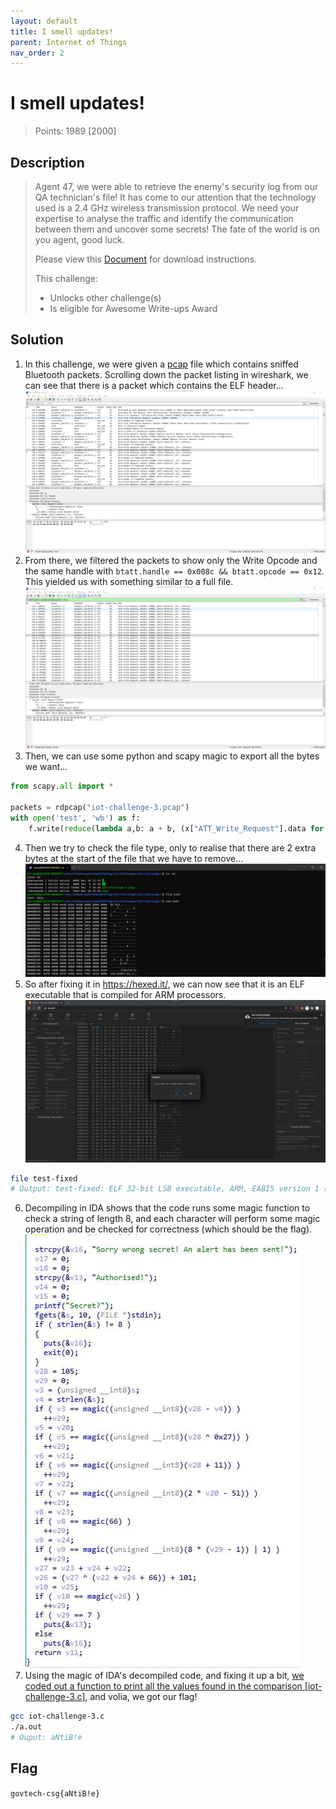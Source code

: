 ```yaml
---
layout: default
title: I smell updates!
parent: Internet of Things
nav_order: 2
---
```

# I smell updates!

> Points: 1989 [2000]

## Description

> Agent 47, we were able to retrieve the enemy's security log from our QA technician's file! It has come to our attention that the technology used is a 2.4 GHz wireless transmission protocol. We need your expertise to analyse the traffic and identify the communication between them and uncover some secrets! The fate of the world is on you agent, good luck.
> 
> Please view this [Document](https://docs.google.com/document/d/1GrQ6znlN2Z0tu_uAPAs1qrn6by24I51mq8RIIHmFGDU/edit?usp=sharing) for download instructions.
> 
> This challenge:
> - Unlocks other challenge(s)
> - Is eligible for Awesome Write-ups Award

## Solution
1. In this challenge, we were given a [pcap](iot-challenge-3.pcap) file which contains sniffed Bluetooth packets. Scrolling down the packet listing in wireshark, we can see that there is a packet which contains the ELF header...
![ELF Header in Wireshark](wireshark-elf.png)
2. From there, we filtered the packets to show only the Write Opcode and the same handle with `btatt.handle == 0x008c && btatt.opcode == 0x12`. This yielded us with something similar to a full file.
![ELF File in Wireshark](wireshark-elf-filtered.png)
3. Then, we can use some python and scapy magic to export all the bytes we want...
```python
from scapy.all import *

packets = rdpcap("iot-challenge-3.pcap")
with open('test', 'wb') as f:
    f.write(reduce(lambda a,b: a + b, (x["ATT_Write_Request"].data for x in packets if "ATT_Write_Request" in x and "ATT_Hdr" in x and x["ATT_Write_Request"].gatt_handle == 0x8c and x["ATT_Hdr"].opcode == 0x12)))
```
4. Then we try to check the file type, only to realise that there are 2 extra bytes at the start of the file that we have to remove...
![Terminal](wt.png)
5. So after fixing it in https://hexed.it/, we can now see that it is an ELF executable that is compiled for ARM processors.
![Hexedit](hexedit.png)
```sh
file test-fixed
# Output: test-fixed: ELF 32-bit LSB executable, ARM, EABI5 version 1 (SYSV), dynamically linked, interpreter /lib/ld-linux-armhf.so.3, for GNU/Linux 2.6.32, BuildID[sha1]=d73f4011dd87812b66a3128e7f0cd1dcd813f543, not stripped
```
6. Decompiling in IDA shows that the code runs some magic function to check a string of length 8, and each character will perform some magic operation and be checked for correctness (which should be the flag).
![ida](ida.jpg)
7. Using the magic of IDA's decompiled code, and fixing it up a bit, [we coded out a function to print all the values found in the comparison [iot-challenge-3.c]](iot-challenge-3.c), and volia, we got our flag!
```sh
gcc iot-challenge-3.c
./a.out
# Ouput: aNtiB!e
```

## Flag
`govtech-csg{aNtiB!e}`